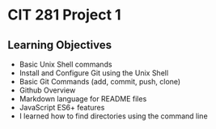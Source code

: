 # CIT 281 Project 1

## Learning Objectives

- Basic Unix Shell commands
- Install and Configure Git using the Unix Shell
- Basic Git Commands (add, commit, push, clone)
- Github Overview
- Markdown language for README files
- JavaScript ES6+ features
- I learned how to find directories using the command line

